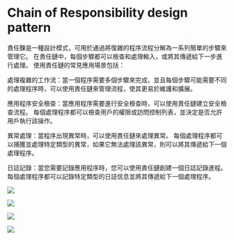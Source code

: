 # Chain of Responsibility design pattern

責任鍊是一種設計模式，可用於通過將復雜的程序流程分解為一系列簡單的步驟來管理它。 在責任鏈中，每個步驟都可以檢查和處理輸入，或將其傳遞給下一步進行處理。 使用責任鏈的常見應用場景包括：

處理複雜的工作流：當一個程序需要多個步驟來完成，並且每個步驟可能需要不同的處理程序時，可以使用責任鏈來管理流程，使其更易於維護和擴展。

應用程序安全檢查：當應用程序需要進行安全檢查時，可以使用責任鏈建立安全檢查流程。 每個處理程序都可以檢查用戶的權限或訪問控制列表，並決定是否允許用戶執行該操作。

異常處理：當程序出現異常時，可以使用責任鏈來處理異常。 每個處理程序都可以捕獲並處理特定類型的異常，如果它無法處理該異常，則可以將其傳遞給下一個處理程序。

日誌記錄：當您需要記錄應用程序時，您可以使用責任鏈創建一個日誌記錄進程。 每個處理程序都可以記錄特定類型的日誌信息並將其傳遞給下一個處理程序。

![](https://refactoring.guru/images/patterns/diagrams/chain-of-responsibility/solution1-en.png)


![](https://refactoring.guru/images/patterns/diagrams/chain-of-responsibility/solution2-en.png)


![](https://refactoring.guru/images/patterns/diagrams/chain-of-responsibility/structure-indexed.png)


![](https://refactoring.guru/images/patterns/diagrams/chain-of-responsibility/example-en.png)